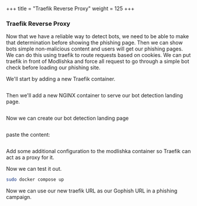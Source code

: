 +++
title = "Traefik Reverse Proxy"
weight = 125
+++


### Traefik Reverse Proxy

Now that we have a reliable way to detect bots, we need to be able to make that determination before showing the phishing page. Then we can show bots simple non-malicious content and users will get our phishing pages. We can do this using traefik to route requests based on cookies. We can put traefik in front of Modlishka and force all request to go through a simple bot check before loading our phishing site.

We'll start by adding a new Traefik container.

```yml


```


Then we'll add a new NGINX container to serve our bot detection landing page.

```yml

```

Now we can create our bot detection landing page

```bash

```

paste the content:
```html


```

Add some additional configuration to the modlishka container so Traefik can act as a proxy for it.


Now we can test it out.

```bash
sudo docker compose up
```

Now we can use our new traefik URL as our Gophish URL in a phishing campaign.

